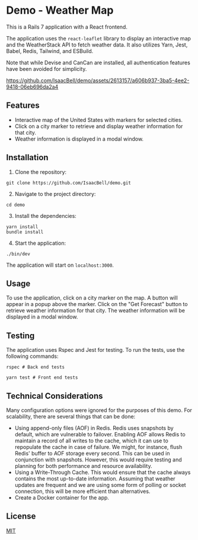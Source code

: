 # Demo - Weather Map

This is a Rails 7 application with a React frontend.

The application uses the `react-leaflet` library to display an interactive map and the WeatherStack API to fetch weather data. It also utilizes Yarn, Jest, Babel, Redis, Tailwind, and ESBuild.

Note that while Devise and CanCan are installed, all authentication features have been avoided for simplicity.

https://github.com/IsaacBell/demo/assets/2613157/a606b937-3ba5-4ee2-9418-06eb696da2a4

## Features

- Interactive map of the United States with markers for selected cities.
- Click on a city marker to retrieve and display weather information for that city.
- Weather information is displayed in a modal window.

## Installation

1. Clone the repository:

```
git clone https://github.com/IsaacBell/demo.git
```

2. Navigate to the project directory:

```
cd demo
```

3. Install the dependencies:

```
yarn install
bundle install
```

4. Start the application:

```
./bin/dev
```

The application will start on `localhost:3000`.

## Usage

To use the application, click on a city marker on the map. A button will appear in a popup above the marker. Click on the "Get Forecast" button to retrieve weather information for that city. The weather information will be displayed in a modal window.

## Testing

The application uses Rspec and Jest for testing. To run the tests, use the following commands:

```
rspec # Back end tests

yarn test # Front end tests
```

## Technical Considerations

Many configuration options were ignored for the purposes of this demo. For scalability, there are several things that can be done:

- Using append-only files (AOF) in Redis. Redis uses snapshots by default, which are vulnerable to failover. Enabling AOF allows Redis to maintain a record of all writes to the cache, which it can use to repopulate the cache in case of failure. We might, for instance, flush Redis' buffer to AOF storage every second. This can be used in conjunction with snapshots. However, this would require testing and planning for both performance and resource availability.
- Using a Write-Through Cache. This would ensure that the cache always contains the most up-to-date information. Assuming that weather updates are frequent and we are using some form of polling or socket connection, this will be more efficient than alternatives. 
- Create a Docker container for the app.

## License

[MIT](https://choosealicense.com/licenses/mit/)

